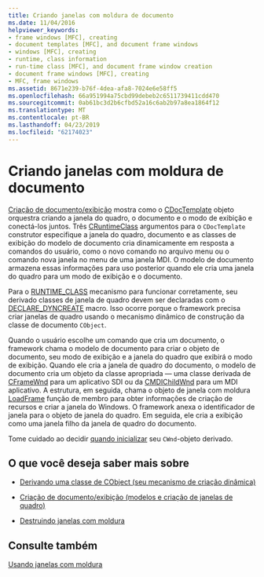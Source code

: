 ```yaml
---
title: Criando janelas com moldura de documento
ms.date: 11/04/2016
helpviewer_keywords:
- frame windows [MFC], creating
- document templates [MFC], and document frame windows
- windows [MFC], creating
- runtime, class information
- run-time class [MFC], and document frame window creation
- document frame windows [MFC], creating
- MFC, frame windows
ms.assetid: 8671e239-b76f-4dea-afa8-7024e6e58ff5
ms.openlocfilehash: 66a951994a75cbd99debeb2c6511739411cdd470
ms.sourcegitcommit: 0ab61bc3d2b6cfbd52a16c6ab2b97a8ea1864f12
ms.translationtype: MT
ms.contentlocale: pt-BR
ms.lasthandoff: 04/23/2019
ms.locfileid: "62174023"
---
```

# <a name="creating-document-frame-windows"></a>Criando janelas com moldura de documento

[Criação de documento/exibição](../mfc/document-view-creation.md) mostra como o [CDocTemplate](../mfc/reference/cdoctemplate-class.md) objeto orquestra criando a janela do quadro, o documento e o modo de exibição e conectá-los juntos. Três [CRuntimeClass](../mfc/reference/cruntimeclass-structure.md) argumentos para o `CDocTemplate` construtor especifique a janela do quadro, documento e as classes de exibição do modelo de documento cria dinamicamente em resposta a comandos do usuário, como o novo comando no arquivo menu ou o comando nova janela no menu de uma janela MDI. O modelo de documento armazena essas informações para uso posterior quando ele cria uma janela do quadro para um modo de exibição e o documento.

Para o [RUNTIME_CLASS](../mfc/reference/run-time-object-model-services.md#runtime_class) mecanismo para funcionar corretamente, seu derivado classes de janela de quadro devem ser declaradas com o [DECLARE_DYNCREATE](../mfc/reference/run-time-object-model-services.md#declare_dyncreate) macro. Isso ocorre porque o framework precisa criar janelas de quadro usando o mecanismo dinâmico de construção da classe de documento `CObject`.

Quando o usuário escolhe um comando que cria um documento, o framework chama o modelo de documento para criar o objeto de documento, seu modo de exibição e a janela do quadro que exibirá o modo de exibição. Quando ele cria a janela de quadro do documento, o modelo de documento cria um objeto da classe apropriada — uma classe derivada de [CFrameWnd](../mfc/reference/cframewnd-class.md) para um aplicativo SDI ou da [CMDIChildWnd](../mfc/reference/cmdichildwnd-class.md) para um MDI aplicativo. A estrutura, em seguida, chama o objeto de janela com moldura [LoadFrame](../mfc/reference/cframewnd-class.md#loadframe) função de membro para obter informações de criação de recursos e criar a janela do Windows. O framework anexa o identificador de janela para o objeto de janela do quadro. Em seguida, ele cria a exibição como uma janela filho da janela de quadro do documento.

Tome cuidado ao decidir [quando inicializar](../mfc/when-to-initialize-cwnd-objects.md) seu `CWnd`-objeto derivado.

## <a name="what-do-you-want-to-know-more-about"></a>O que você deseja saber mais sobre

- [Derivando uma classe de CObject (seu mecanismo de criação dinâmica)](../mfc/deriving-a-class-from-cobject.md)

- [Criação de documento/exibição (modelos e criação de janelas de quadro)](../mfc/document-view-creation.md)

- [Destruindo janelas com moldura](../mfc/destroying-frame-windows.md)

## <a name="see-also"></a>Consulte também

[Usando janelas com moldura](../mfc/using-frame-windows.md)
